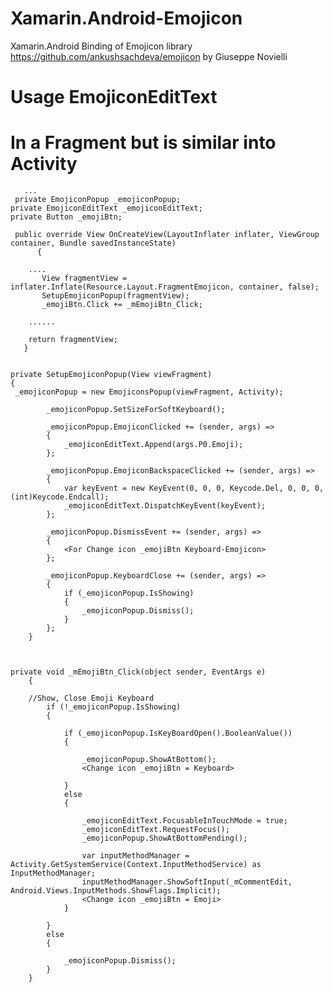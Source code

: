 # Xamarin.Android-Emojicon
Xamarin.Android Binding of Emojicon library https://github.com/ankushsachdeva/emojicon by Giuseppe Novielli

# Usage EmojiconEditText
# In a Fragment but is similar into Activity

       ...
     private EmojiconPopup _emojiconPopup;
    private EmojiconEditText _emojiconEditText;
    private Button _emojiBtn;
 
     public override View OnCreateView(LayoutInflater inflater, ViewGroup container, Bundle savedInstanceState)
          {
          
        ....
           View fragmentView = inflater.Inflate(Resource.Layout.FragmentEmojicon, container, false);
           SetupEmojiconPopup(fragmentView);
           _emojiBtn.Click += _mEmojiBtn_Click;
           
        ......
        
        return fragmentView;
       }
 
  
    private SetupEmojiconPopup(View viewFragment)
    {
     _emojiconPopup = new EmojiconsPopup(viewFragment, Activity);

            _emojiconPopup.SetSizeForSoftKeyboard();

            _emojiconPopup.EmojiconClicked += (sender, args) =>
            {
                _emojiconEditText.Append(args.P0.Emoji);
            };

            _emojiconPopup.EmojiconBackspaceClicked += (sender, args) =>
            {
                var keyEvent = new KeyEvent(0, 0, 0, Keycode.Del, 0, 0, 0, (int)Keycode.Endcall);
                _emojiconEditText.DispatchKeyEvent(keyEvent);
            };

            _emojiconPopup.DismissEvent += (sender, args) =>
            {
                <For Change icon _emojiBtn Keyboard-Emojicon>
            };

            _emojiconPopup.KeyboardClose += (sender, args) =>
            {
                if (_emojiconPopup.IsShowing)
                {
                    _emojiconPopup.Dismiss();
                }
            };
        }
  
  
  
    private void _mEmojiBtn_Click(object sender, EventArgs e)
        {
        
        //Show, Close Emoji Keyboard
            if (!_emojiconPopup.IsShowing)
            {

                if (_emojiconPopup.IsKeyBoardOpen().BooleanValue())
                {

                    _emojiconPopup.ShowAtBottom();
                    <Change icon _emojiBtn = Keyboard>

                }
                else
                {

                    _emojiconEditText.FocusableInTouchMode = true;
                    _emojiconEditText.RequestFocus();
                    _emojiconPopup.ShowAtBottomPending();

                    var inputMethodManager = Activity.GetSystemService(Context.InputMethodService) as InputMethodManager;
                    inputMethodManager.ShowSoftInput(_mCommentEdit, Android.Views.InputMethods.ShowFlags.Implicit);
                    <Change icon _emojiBtn = Emoji>
                }

            }
            else
            {

                _emojiconPopup.Dismiss();
            }
        }
        
  
